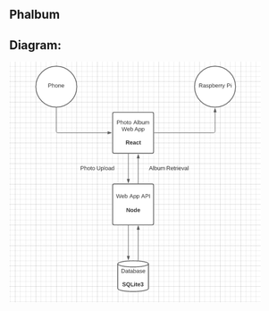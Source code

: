 ## Phalbum

## Diagram:
![](https://github.com/leeferfeefer/phalbum/blob/master/images/phalbum-diagram.png)


